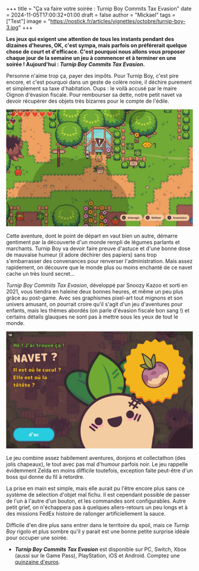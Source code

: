 +++
title = "Ça va faire votre soirée : Turnip Boy Commits Tax Evasion"
date = 2024-11-05T17:00:32+01:00
draft = false
author = "Mickael"
tags = ["Test"]
image = "https://nostick.fr/articles/vignettes/octobre/turnip-boy-3.jpg"
+++

**Les jeux qui exigent une attention de tous les instants pendant des dizaines d'heures, OK, c'est sympa, mais parfois on préférerait quelque chose de court et d'efficace. C'est pourquoi nous allons vous proposer chaque jour de la semaine un jeu à commencer et à terminer en une soirée ! Aujourd'hui : *Turnip Boy Commits Tax Evasion*.**

Personne n'aime trop ça, payer des impôts. Pour Turnip Boy, c'est pire encore, et c'est pourquoi dans un geste de colère noire, il déchire purement et simplement sa taxe d'habitation. Oups : le voilà accusé par le maire Oignon d'évasion fiscale. Pour rembourser sa dette, notre petit navet va devoir récupérer des objets très bizarres pour le compte de l'édile.

![Turnip Boy Commits Tax Evasion](turnip-boy-1.jpeg "Le début d'une (petite) aventure.")

Cette aventure, dont le point de départ en vaut bien un autre, démarre gentiment par la découverte d'un monde rempli de légumes parlants et marchants. Turnip Boy va devoir faire preuve d'astuce et d'une bonne dose de mauvaise humeur (il adore déchirer des papiers) sans trop s'embarrasser des convenances pour renverser l'administration. Mais assez rapidement, on découvre que le monde plus ou moins enchanté de ce navet cache un très lourd secret…

*Turnip Boy Commits Tax Evasion*, développé par Snoozy Kazoo et sorti en 2021, vous tiendra en haleine deux bonnes heures, et même un peu plus grâce au post-game. Avec ses graphismes pixel-art tout mignons et son univers amusant, on pourrait croire qu'il s'agit d'un jeu d'aventures pour enfants, mais les thèmes abordés (on parle d'évasion fiscale bon sang !) et certains détails glauques ne sont pas à mettre sous les yeux de tout le monde.

![Turnip Boy Commits Tax Evasion](turnip-boy-2.jpeg "Dès que ça parle de cucul…")

Le jeu combine assez habilement aventures, donjons et collectathon (des jolis chapeaux), le tout avec pas mal d'humour parfois noir. Le jeu rappelle évidemment Zelda en moins difficile toutefois, exception faite peut-être d'un boss qui donne du fil à retordre. 

La prise en main est simple, mais elle aurait pu l'être encore plus sans ce système de sélection d'objet mal fichu. Il est cependant possible de passer de l'un à l'autre d'un bouton, et les commandes sont configurables. Autre petit grief, on n'échappera pas à quelques allers-retours un peu longs et à des missions FedEx histoire de rallonger artificiellement la sauce.

Difficile d'en dire plus sans entrer dans le territoire du spoil, mais ce *Turnip Boy* rigolo et plus sombre qu'il y parait est une bonne petite surprise idéale pour occuper une soirée.

- ***Turnip Boy Commits Tax Evasion*** est disponible sur PC, Switch, Xbox (aussi sur le Game Pass), PlayStation, iOS et Android. Comptez une [quinzaine d'euros](https://snoozykazoo.com/games/turnip-boy-commits-tax-evasion).